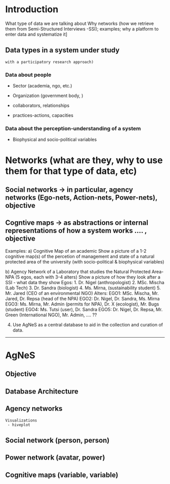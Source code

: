 # Introduction


What type of data we are talking about
Why networks (how we retrieve them from Semi-Structured Interviews -SSI); examples; 
why a platform to enter data and systematize it]
	
## Data types in a system under study
	with a participatory research approach)

### Data about people

 - Sector (academia, ngo, etc.)
 - Organization (government body, )
 
 - collaborators, relationships
 - practices-actions, capacities
 
	
### Data about the perception-understanding of a system 

 - Biophysical and socio-political variables


# Networks (what are they, why to use them for that type of data, etc)

## Social networks -> in particular, agency networks (Ego-nets, Action-nets, Power-nets), objective
	
## Cogntive maps -> as abstractions or internal representations of how a system works .... , objective

Examples: 
 a) Cognitive Map of an academic
 Show a picture of a 1-2 cognitive map(s) of the percetion of management and state of a natural protected area of the university (with socio-political & biophysical variables)
    
 b) Agency Network of a Laboratory that studies the Natural Protected Area-NPA (5 egos, each with 3-4 alters)
	Show a picture of how they look after a SSI - what data they show
		Egos: 
	    1. Dr. Nigel (anthropologist)
	    2. MSc. Mischa (Lab Tech)
	    3. Dr. Sandra (biologist)
	    4. Ms. Mirna, (sustainability student)
	    5. Mr. Jared (CEO of an environmental NGO)
		Alters:
	    EGO1: MSc. Mischa, Mr. Jared, Dr. Repsa (head of the NPA)
	    EGO2: Dr. Nigel, Dr. Sandra, Ms. Mirna
	    EGO3: Ms. Mirna, Mr. Admin (permits for NPA), Dr. X (ecologist), Mr. Bugs (student)
	    EGO4: Ms. Tutsi (user), Dr. Sandra
	    EGO5: Dr. Nigel, Dr. Repsa, Mr. Green (International NGO), Mr. Admin, .... ??

4. Use AgNeS as a central database to aid in the collection and curation of data.

-----------------------------------------
# AgNeS

## Objective

## Database Architecture

 
## Agency networks
	Visualizations
	 - hiveplot
	
## Social network (person, person)


## Power network (avatar, power)

 
## Cognitive maps (variable, variable)



